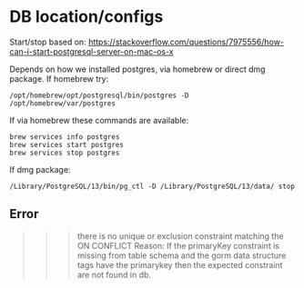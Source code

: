 # DB location/configs

Start/stop based on: https://stackoverflow.com/questions/7975556/how-can-i-start-postgresql-server-on-mac-os-x

Depends on how we installed postgres, via homebrew or direct dmg package. 
If homebrew try:
```
/opt/homebrew/opt/postgresql/bin/postgres -D /opt/homebrew/var/postgres
```

If via homebrew these commands are available:
```
brew services info postgres
brew services start postgres
brew services stop postgres
```

If dmg package:
```
/Library/PostgreSQL/13/bin/pg_ctl -D /Library/PostgreSQL/13/data/ stop
```



## Error

>>> there is no unique or exclusion constraint matching the ON CONFLICT
Reason:
If the primaryKey constraint is missing from table schema and the gorm data structure tags have the primarykey then the expected constraint are not found in db.